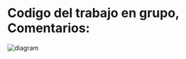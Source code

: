 # Codigo del trabajo en grupo, Comentarios:

![diagram](https://github.com/x1n4px/Trabajo-Grupo-SII/blob/main/PracticaGrupo/ER%20PEVAU.PNG?raw=true)



